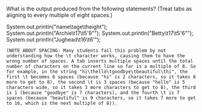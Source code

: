 What is the output produced from the following statements? (Treat tabs as aligning to every multiple of eight spaces.)

System.out.println("name\tage\theight");
System.out.println("Archie\t17\t5'9\"");
System.out.println("Betty\t17\t5'6\"");
System.out.println("Jughead\t16\t6'");

```
(NOTE ABOUT SPACING: Many students fail this problem by not understanding how the \t character works, causing them to have the wrong number of spaces. A tab inserts multiple spaces until the total number of characters on the current line so far is a multiple of 8. So for example, in the string "hi\thello\tgoodbye\tbeautiful\thi", the first \t becomes 6 spaces (because "hi" is 2 characters, so it takes 6 more to get to 8), the second \t is 3 spaces (because "hello" is 5 characters wide, so it takes 3 more characters to get to 8), the third is 1 (because "goodbye" is 7 characters), and the fourth \t is 7 spaces (because "beautiful" is 9 characters, so it takes 7 more to get to 16, which is the next multiple of 8)).
```